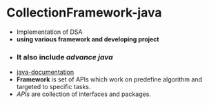 # CollectionFramework-java
- Implementation of DSA
- **using various framework and developing project**
- ### It also include *advance java* 
- [java-documentation](https://docs.oracle.com/javase/tutorial/collections/index.html)
- **Framework** is set of APIs which work on predefine algorithm and targeted to specific tasks.
- *APIs* are collection of interfaces and packages. 

